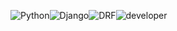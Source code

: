 ![Python](https://img.shields.io/badge/python-3670A0?style=for-the-badge&logo=python&logoColor=ffdd54)![Django](https://img.shields.io/badge/django-%23092E20.svg?style=for-the-badge&logo=django&logoColor=white)![DRF](https://img.shields.io/badge/DRF-ff1709?style=for-the-badge&color=ff1709&labelColor=gray)![developer](https://img.shields.io/badge/developer-grey?style=for-the-badge)
